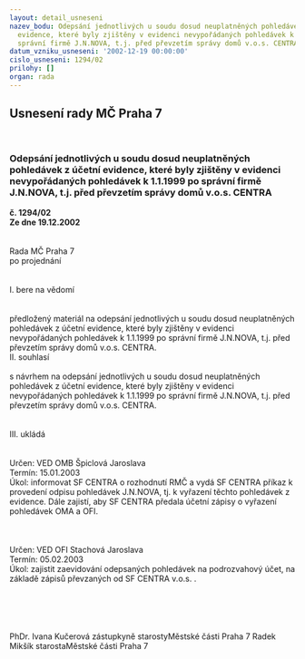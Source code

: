 ```yaml
---
layout: detail_usneseni
nazev_bodu: Odepsání jednotlivých u soudu dosud neuplatněných pohledávek z účetní
  evidence, které byly zjištěny v evidenci nevypořádaných pohledávek k 1.1.1999 po
  správní firmě J.N.NOVA, t.j. před převzetím správy domů v.o.s. CENTRA
datum_vzniku_usneseni: '2002-12-19 00:00:00'
cislo_usneseni: 1294/02
prilohy: []
organ: rada
---
```

<div id="ucUsn_pList" class="usn">
	<span><h2>Usnesení rady MČ Praha 7 </h2>
<br></span><div class="standBody">
<span><h3>Odepsání jednotlivých u soudu dosud neuplatněných pohledávek z účetní evidence, které byly zjištěny v evidenci nevypořádaných pohledávek k 1.1.1999 po správní firmě J.N.NOVA, t.j. před převzetím správy domů v.o.s. CENTRA</h3></span><div class="center">
		<strong>č. 1294/02</strong><br>
	</div>
<div class="center">
		<strong>Ze dne 19.12.2002</strong><br><br>
	</div>
<br>Rada MČ Praha 7<br>po projednání<br><br><br>I.	bere na vědomí<br><br> <br>předložený materiál na  odepsání jednotlivých u  soudu dosud  neuplatněných  pohledávek  z účetní evidence, které byly zjištěny v evidenci nevypořádaných pohledávek k 1.1.1999 po správní firmě J.N.NOVA, t.j. před  převzetím správy domů v.o.s. CENTRA.																		<br>II.	souhlasí <br><br>s návrhem na odepsání jednotlivých u soudu dosud neuplatněných pohledávek z účetní evidence, které byly zjištěny v evidenci nevypořádaných pohledávek k 1.1.1999 po správní firmě J.N.NOVA, t.j. před převzetím správy domů v.o.s. CENTRA.  <br><br><br>III.	ukládá 												<br>										<br> <br>Určen:	VED OMB Špiclová Jaroslava<br>Termín: 15.01.2003<br>Úkol:	informovat SF CENTRA o rozhodnutí RMČ a vydá SF CENTRA příkaz k provedení odpisu pohledávek  J.N.NOVA, tj. k vyřazení těchto pohledávek z evidence. Dále zajistí, aby SF CENTRA předala účetní zápisy o vyřazení pohledávek OMA a OFI.<br> <br>																		<br> 	 <br>Určen:	VED OFI Stachová Jaroslava<br>Termín: 05.02.2003<br>Úkol:	zajistit  zaevidování odepsaných pohledávek na podrozvahový účet, na základě zápisů převzaných od SF CENTRA v.o.s. .<br> <br>  																						 <br><br> <br>	<br>PhDr. Ivana Kučerová zástupkyně starostyMěstské části Praha 7	 Radek Mikšík starostaMěstské části Praha 7<br>	<br><br>
</div>
</div>